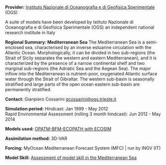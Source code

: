 **Provider:** [Instituto Nazionale di Oceanografia e di Geofisica Sperimentale](http://www.ogs.trieste.it/)
(OGS)

A suite of models have been developed by Istituto Nazionale di Oceanografia e di Geofisica Sperimentale (OGS) an independent national research institute in Italy

**Regional Summary: Mediterranean Sea**
The Mediterranean Sea is a semi-enclosed sea, characterised by an inverse estuarine circulation with the Atlantic Ocean. Morphologically, it can be divided in two sub-regions (the Strait of Sicily separates the western and eastern Mediterranean), and it is characterized by the presence of a narrow continental shelf and two marginal sub-regions (the Adriatic Sea and the Aegean Sea). The major inflow into the Mediterranean is nutrient-poor, oxygenated Atlantic surface water through the Strait of Gibraltar. The western sub-basin is seasonally stratified and large parts of the open ocean eastern sub-basin are permanently stratified. 

**Contact:** Gianpiero Cossarini [gcossarini@ogs.trieste.it](mailto:gcossarini@ogs.trieste.it)



**Simulation period:**
Hindcast: Jan 1999 - May 2012<br>
Rapid Environmental Assessment (rolling 3 month hindcast): Jun 2012 - May 2014

**Models used:** <a href="/resources/Modelling_in_the_Med_Sea_OGS.pdf" target="_blank">OPATM-BFM-ECOPATH with ECOSIM</a>

**Assimilation method:** 3D-VAR

**Forcing:** MyOcean Mediterranean Forecast System (MFC) | run by INGV (IT)

**Model Skill:** <a href="/resources/Skill assessment of the Med Sea model system_OGS.pdf" target="_blank">Assessment of model skill in the Mediterranean Sea</a>
